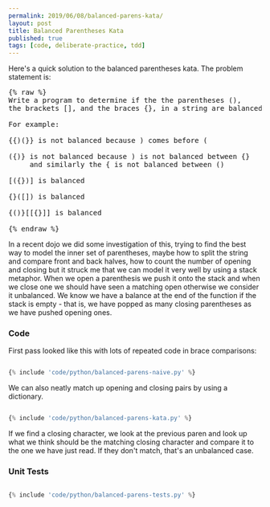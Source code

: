 ```yaml
---
permalink: 2019/06/08/balanced-parens-kata/
layout: post
title: Balanced Parentheses Kata
published: true
tags: [code, deliberate-practice, tdd]
---
```


Here's a quick solution to the balanced parentheses kata. The problem statement is:

<pre>
{% raw %}
Write a program to determine if the the parentheses (),
the brackets [], and the braces {}, in a string are balanced.

For example:

{{)(}} is not balanced because ) comes before (

({)} is not balanced because ) is not balanced between {}
     and similarly the { is not balanced between ()

[({})] is balanced

{}([]) is balanced

{()}[[{}]] is balanced

{% endraw %}
</pre>

In a recent dojo we did some investigation of this, trying to find the best way to model the inner set of parentheses, maybe
how to split the string and compare front and back halves, how to count the number of opening and closing but it struck me
that we can model it very well by using a stack metaphor. When we open a parenthesis we push it onto the stack and when we
close one we should have seen a matching open otherwise we consider it unbalanced. We know we have a balance at the end of the
function if the stack is empty - that is, we have popped as many closing parentheses as we have pushed opening ones.

### Code

First pass looked like this with lots of repeated code in brace comparisons:

```python

{% include 'code/python/balanced-parens-naive.py' %}

```

We can also neatly match up opening and closing pairs by using a dictionary.

```python

{% include 'code/python/balanced-parens-kata.py' %}

```

If we find a closing character, we look at the previous
paren and look up what we think should be the matching closing character and compare it to the one we have just read. If they
don't match, that's an unbalanced case.

### Unit Tests

```python

{% include 'code/python/balanced-parens-tests.py' %}

```
